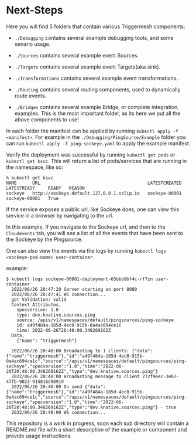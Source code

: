 # Next-Steps

Here you will find 5 folders that contain various Triggermesh components:


- `./Debugging` contains several example debugging tools, and some senario usage.

- `./Sources` contains several example event Sources.

- `./Targets` contains several example event Targets(aka sink).

- `./Transformations` contains several example event transformations.

- `./Routing` contains several routing components, used to dynamically route events.

- `./Bridges` contains several example Bridge, or complete integration, examples. This is the most important folder, as its here we put all the above components to use!


In each folder the manifest can be applied by running `kubectl apply -f <manifest>`. For example in the `./Debugging/PingSource/Example` folder you can run `kubectl apply -f ping-sockeye.yaml` to apply the example manifest.

Verify the deployment was successful by running `kubectl get pods` or `kubectl get ksvc`. This will return a list of pods/services that are running in the namespace, like so:
```
% kubectl get ksvc
NAME      URL                                         LATESTCREATED   LATESTREADY     READY   REASON
sockeye   http://sockeye.default.127.0.0.1.sslip.io   sockeye-00001   sockeye-00001   True
```

If the service exposes a public url, like Sockeye does, one can view this service in a browser by navigating to the url.

In this example, If you navigate to the Sockeye url, and then to the `Cloudevents` tab, you will see a list of all the events that have been sent to the Sockeye by the Pingsource.

One can also view the events via the logs by running `kubectl logs <sockeye-pod-name> user-container`.

example:
```
$ kubectl logs sockeye-00001-deployment-65bbb9bf4c-rf7zn user-container
  2022/06/26 20:47:29 Server starting on port 8080
  2022/06/26 20:47:41 WS connection...
  got Validation: valid
  Context Attributes,
    specversion: 1.0
    type: dev.knative.sources.ping
    source: /apis/v1/namespaces/default/pingsources/ping-sockeye
    id: a49f484a-185d-4ec0-915b-0a4ac694ce1c
    time: 2022-06-26T20:48:00.348269162Z
  Data,
    {"name": "triggermesh"}

  2022/06/26 20:48:00 Broadasting to 1 clients: {"data":{"name":"triggermesh"},"id":"a49f484a-185d-4ec0-915b-0a4ac694ce1c","source":"/apis/v1/namespaces/default/pingsources/ping-sockeye","specversion":"1.0","time":"2022-06-26T20:48:00.348269162Z","type":"dev.knative.sources.ping"}
  2022/06/26 20:48:00 Broadasting message to client 272f9eec-3eb7-47fb-9023-915816d98919
  2022/06/26 20:48:00 On send {"data":{"name":"triggermesh"},"id":"a49f484a-185d-4ec0-915b-0a4ac694ce1c","source":"/apis/v1/namespaces/default/pingsources/ping-sockeye","specversion":"1.0","time":"2022-06-26T20:48:00.348269162Z","type":"dev.knative.sources.ping"} - true
  2022/06/26 20:48:00 WS connection...
```



This repository is a work in progress, soon each sub directory will contain a README.md file with a short description of the example or component and provide usage instructions.
